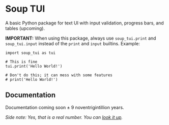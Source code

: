 # Soup TUI
A basic Python package for text UI with input validation, progress bars, and tables (upcoming).

**IMPORTANT:** When using this package, always use `soup_tui.print` and `soup_tui.input` instead of the `print` and `input` builtins. Example:
```
import soup_tui as tui

# This is fine
tui.print('Hello World!')

# Don't do this; it can mess with some features
# print('Hello World!')
```
## Documentation
Documentation coming soon ± 9 noventrigintillion years.

*Side note: Yes, that is a real number. You can [look it up](https://en.wikipedia.org/wiki/Names_of_large_numbers#Extensions_of_the_standard_dictionary_numbers).*
